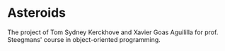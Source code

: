 Asteroids
==============

The project of Tom Sydney Kerckhove and Xavier Goas Aguililla for prof. Steegmans' course in object-oriented programming.
